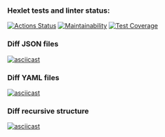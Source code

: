 ### Hexlet tests and linter status:
[![Actions Status](https://github.com/rowro/frontend-project-lvl2/workflows/hexlet-check/badge.svg)](https://github.com/rowro/frontend-project-lvl2/actions)
[![Maintainability](https://api.codeclimate.com/v1/badges/e21fe46078337dd60377/maintainability)](https://codeclimate.com/github/rowro/frontend-project-lvl2/maintainability)
[![Test Coverage](https://api.codeclimate.com/v1/badges/e21fe46078337dd60377/test_coverage)](https://codeclimate.com/github/rowro/frontend-project-lvl2/test_coverage)

### Diff JSON files
[![asciicast](https://asciinema.org/a/uxbJeq73gNBWCcrNWb63L8G0P.svg)](https://asciinema.org/a/uxbJeq73gNBWCcrNWb63L8G0P)

### Diff YAML files
[![asciicast](https://asciinema.org/a/30HUvzHo1UU94OoaO6znJ158A.svg)](https://asciinema.org/a/30HUvzHo1UU94OoaO6znJ158A)

### Diff recursive structure
[![asciicast](https://asciinema.org/a/9TXZwIM1cOX95VNBEtneFuRLw.svg)](https://asciinema.org/a/9TXZwIM1cOX95VNBEtneFuRLw)
